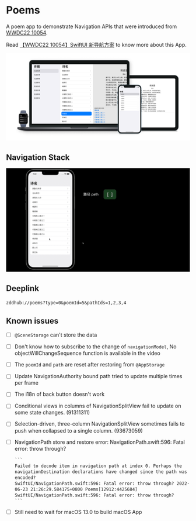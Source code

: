 # Poems

A poem app to demonstrate Navigation APIs that were introduced from [WWDC22 10054](https://developer.apple.com/videos/play/wwdc2022/10054).

Read [【WWDC22 10054】SwiftUI 新导航方案](https://xiaozhuanlan.com/topic/7841259603) to know more about this App.

![Screenshot](./assets/poems-app-screenshot.png)

## Navigation Stack

![Stack](./assets/navigation-stack-diagram.gif)

## Deeplink

`zddhub://poems?type=0&poemId=5&pathIds=1,2,3,4`

## Known issues

- [ ] `@SceneStorage` can't store the data
- [ ] Don't know how to subscribe to the change of `navigationModel`, No objectWillChangeSequence function is available in the video
- [ ] The `poemId` and `path` are reset after restoring from `@AppStorage`
- [ ] Update NavigationAuthority bound path tried to update multiple times per frame
- [ ] The i18n of back button doesn't work
- [ ] Conditional views in columns of NavigationSplitView fail to update on some state changes. (91311311)
- [ ] Selection-driven, three-column NavigationSplitView sometimes fails to push when collapsed to a single column. (93673059)
- [ ] NavigationPath store and restore error: NavigationPath.swift:596: Fatal error: throw through?

      ```
      Failed to decode item in navigation path at index 0. Perhaps the navigationDestination declarations have changed since the path was encoded?
      SwiftUI/NavigationPath.swift:596: Fatal error: throw through? 2022-06-23 21:26:29.584175+0800 Poems[12912:4425684] SwiftUI/NavigationPath.swift:596: Fatal error: throw through?
      ```
- [ ] Still need to wait for macOS 13.0 to build macOS App

